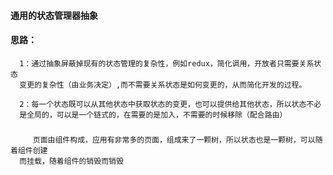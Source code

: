 
#### 通用的状态管理器抽象

#### 思路：

      1：通过抽象屏蔽掉现有的状态管理的复杂性，例如redux，简化调用，开放者只需要关系状态
      变更的复杂性（由业务决定）,而不需要关系状态是如何变更的，从而简化开发的过程。

      2：每一个状态既可以从其他状态中获取状态的变更，也可以提供给其他状态，所以状态不必
      是全局的，可以是一个链式的，在需要的是加入，不需要的时候移除（配合路由）




#####

         页面由组件构成，应用有非常多的页面，组成来了一颗树，所以状态也是一颗树，可以随着组件创建
      而挂载，随着组件的销毁而销毁

